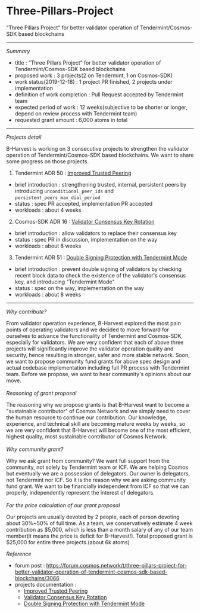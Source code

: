 # Three-Pillars-Project
“Three Pillars Project” for better validator operation of Tendermint/Cosmos-SDK based blockchains

--------------------

*Summary*

- title : “Three Pillars Project” for better validator operation of Tendermint/Cosmos-SDK based blockchains 
- proposed work : 3 projects(2 on Tendermint, 1 on Cosmos-SDK)
- work status(2019-12-18) : 1 project PR finished, 2 projects under implementation
- definition of work completion : Pull Request accepted by Tendermint team
- expected period of work : 12 weeks(subjective to be shorter or longer, depend on review process with Tendermint team)
- requested grant amount : 6,000 atoms in total

--------------------

*Projects detail*

B-Harvest is working on 3 consecutive projects to strengthen the validator operation of Tendermint/Cosmos-SDK based blockchains. We want to share some progress on those projects.

1) Tendermint ADR 50 : [Improved Trusted Peering](https://github.com/tendermint/tendermint/blob/master/docs/architecture/adr-050-improved-trusted-peering.md)

- brief introduction : strengthening trusted, internal, persistent peers by introducing `unconditional_peer_ids` and `persistent_peers_max_dial_period`
- status : spec PR accepted, implementation PR accepted
- workloads : about 4 weeks

2) Cosmos-SDK ADR 16 : [Validator Consensus Key Rotation](https://github.com/b-harvest/cosmos-sdk/blob/master/docs/architecture/adr-016-validator-consensus-key-rotation.md)
- brief introduction : allow validators to replace their consensus key
- status : spec PR in discussion, implementation on the way
- workloads : about 8 weeks

3) Tendermint ADR 51 : [Double Signing Protection with Tendermint Mode](https://github.com/b-harvest/tendermint/blob/master/docs/architecture/adr-051-double-signing-protection-with-tendermint-mode.md)
- brief introduction : prevent double signing of validators by checking recent block data to check the existence of the validator's consensus key, and introducing "Tendermint Mode"
- status : spec on the way, implementation on the way
- workloads : about 8 weeks


--------------------

*Why contribute?*

From validator operation experience, B-Harvest explored the most pain points of operating validators and we decided to move forward for ourselves to advance the functionality of Tendermint and Cosmos-SDK, especially for validators.
We are very confident that each of above three projects will significantly improve the validator operation quality and security, hence resulting in stronger, safer and more stable network.
Soon, we want to propose community fund grants for above spec design and actual codebase implementation including full PR process with Tendermint team. Before we propose, we want to hear community's opinions about our move.
\
\
*Reasoning of grant proposal*

The reasoning why we propose grants is that B-Harvest want to become a "sustainable contributor" of Cosmos Network and we simply need to cover the human resource to continue our contribution. Our knowledge, experience, and technical skill are becoming mature weeks by weeks, so we are very confident that B-Harvest will become one of the most efficient, highest quality, most sustainable contributor of Cosmos Network.
\
\
*Why community grant?*

Why we ask grant from community? We want full support from the community, not solely by Tendermint team or ICF. We are helping Cosmos but eventually we are a possession of delegators. Our owner is delegators, not Tendermint nor ICF. So it is the reason why we are asking community fund grant. We want to be financially independent from ICF so that we can properly, independently represent the interest of delegators.
\
\
*For the price calculation of our grant proposal*

Our projects are usually devoted by 2 people, each of person devoting about 30%~50% of full time. As a team, we conservatively estimate 4 week contribution as $5,000, which is less than a month salary of any of our team member(it means the price is deficit for B-Harvest!). Total proposed grant is $25,000 for entire three projects.(about 6k atoms)

*Reference*
- forum post : https://forum.cosmos.network/t/three-pillars-project-for-better-validator-operation-of-tendermint-cosmos-sdk-based-blockchains/3066
- projects documentation :
  - [Improved Trusted Peering](https://github.com/tendermint/tendermint/blob/master/docs/architecture/adr-050-improved-trusted-peering.md)
  - [Validator Consensus Key Rotation](https://github.com/b-harvest/cosmos-sdk/blob/master/docs/architecture/adr-016-validator-consensus-key-rotation.md)
  - [Double Signing Protection with Tendermint Mode](https://github.com/b-harvest/tendermint/blob/master/docs/architecture/adr-051-double-signing-protection-with-tendermint-mode.md)
